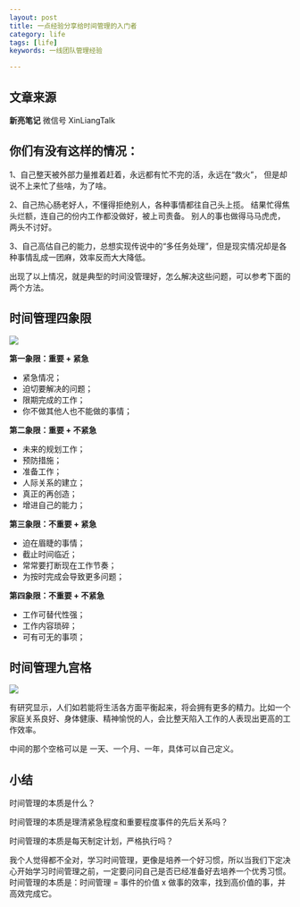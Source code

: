 ```yaml
---
layout: post
title: 一点经验分享给时间管理的入门者
category: life
tags: [life]
keywords: 一线团队管理经验

---
```


## 文章来源

  **新亮笔记**  微信号 XinLiangTalk

 

## 你们有没有这样的情况：

1、自己整天被外部力量推着赶着，永远都有忙不完的活，永远在“救火”，
但是却说不上来忙了些啥，为了啥。

2、自己热心肠老好人，不懂得拒绝别人，各种事情都往自己头上揽。
结果忙得焦头烂额，连自己的份内工作都没做好，被上司责备。
别人的事也做得马马虎虎，两头不讨好。

3、自己高估自己的能力，总想实现传说中的“多任务处理”，但是现实情况却是各种事情乱成一团麻，效率反而大大降低。

出现了以上情况，就是典型的时间没管理好，怎么解决这些问题，可以参考下面的两个方法。

## 时间管理四象限

![](https://ziyekudeng.github.io/assets/images/2020/1013/time-management/1.png)


**第一象限：重要 + 紧急**

*   紧急情况；
*   迫切要解决的问题；
*   限期完成的工作；
*   你不做其他人也不能做的事情；

**第二象限：重要 + 不紧急**

*   未来的规划工作；
*   预防措施；
*   准备工作；
*   人际关系的建立；
*   真正的再创造；
*   增进自己的能力；

**第三象限：不重要 + 紧急**

*   迫在眉睫的事情；
*   截止时间临近；
*   常常要打断现在工作节奏；
*   为按时完成会导致更多问题；

**第四象限：不重要 + 不紧急**

*   工作可替代性强；
*   工作内容琐碎；
*   可有可无的事项；

## 时间管理九宫格

![](https://ziyekudeng.github.io/assets/images/2020/1013/time-management/2.png)


有研究显示，人们如若能将生活各方面平衡起来，将会拥有更多的精力。比如一个家庭关系良好、身体健康、精神愉悦的人，会比整天陷入工作的人表现出更高的工作效率。

中间的那个空格可以是 一天、一个月、一年，具体可以自己定义。

## 小结

时间管理的本质是什么？

时间管理的本质是理清紧急程度和重要程度事件的先后关系吗？

时间管理的本质是每天制定计划，严格执行吗？

我个人觉得都不全对，学习时间管理，更像是培养一个好习惯，所以当我们下定决心开始学习时间管理之前，一定要问问自己是否已经准备好去培养一个优秀习惯。时间管理的本质是：时间管理 = 事件的价值 x 做事的效率，找到高价值的事，并高效完成它。

